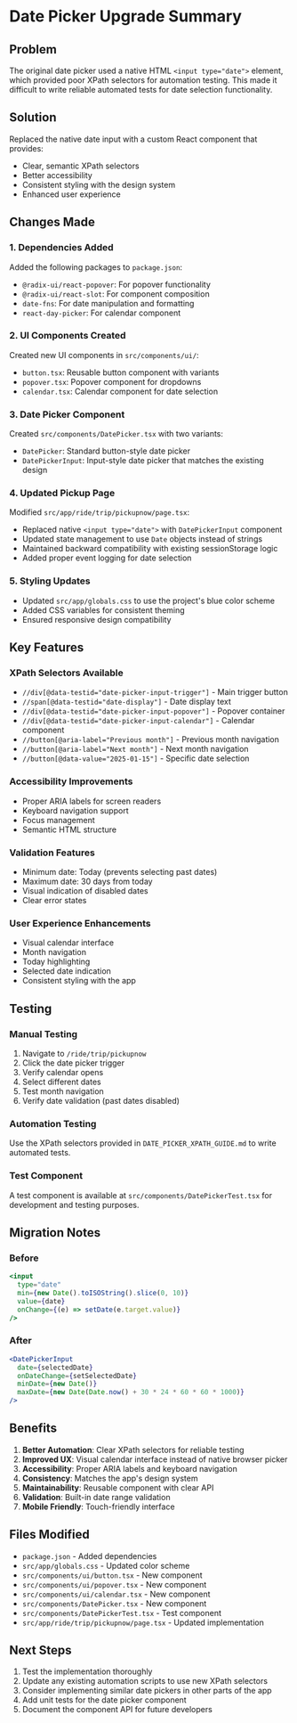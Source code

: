# Date Picker Upgrade Summary

## Problem
The original date picker used a native HTML `<input type="date">` element, which provided poor XPath selectors for automation testing. This made it difficult to write reliable automated tests for date selection functionality.

## Solution
Replaced the native date input with a custom React component that provides:
- Clear, semantic XPath selectors
- Better accessibility
- Consistent styling with the design system
- Enhanced user experience

## Changes Made

### 1. Dependencies Added
Added the following packages to `package.json`:
- `@radix-ui/react-popover`: For popover functionality
- `@radix-ui/react-slot`: For component composition
- `date-fns`: For date manipulation and formatting
- `react-day-picker`: For calendar component

### 2. UI Components Created
Created new UI components in `src/components/ui/`:
- `button.tsx`: Reusable button component with variants
- `popover.tsx`: Popover component for dropdowns
- `calendar.tsx`: Calendar component for date selection

### 3. Date Picker Component
Created `src/components/DatePicker.tsx` with two variants:
- `DatePicker`: Standard button-style date picker
- `DatePickerInput`: Input-style date picker that matches the existing design

### 4. Updated Pickup Page
Modified `src/app/ride/trip/pickupnow/page.tsx`:
- Replaced native `<input type="date">` with `DatePickerInput` component
- Updated state management to use `Date` objects instead of strings
- Maintained backward compatibility with existing sessionStorage logic
- Added proper event logging for date selection

### 5. Styling Updates
- Updated `src/app/globals.css` to use the project's blue color scheme
- Added CSS variables for consistent theming
- Ensured responsive design compatibility

## Key Features

### XPath Selectors Available
- `//div[@data-testid="date-picker-input-trigger"]` - Main trigger button
- `//span[@data-testid="date-display"]` - Date display text
- `//div[@data-testid="date-picker-input-popover"]` - Popover container
- `//div[@data-testid="date-picker-input-calendar"]` - Calendar component
- `//button[@aria-label="Previous month"]` - Previous month navigation
- `//button[@aria-label="Next month"]` - Next month navigation
- `//button[@data-value="2025-01-15"]` - Specific date selection

### Accessibility Improvements
- Proper ARIA labels for screen readers
- Keyboard navigation support
- Focus management
- Semantic HTML structure

### Validation Features
- Minimum date: Today (prevents selecting past dates)
- Maximum date: 30 days from today
- Visual indication of disabled dates
- Clear error states

### User Experience Enhancements
- Visual calendar interface
- Month navigation
- Today highlighting
- Selected date indication
- Consistent styling with the app

## Testing

### Manual Testing
1. Navigate to `/ride/trip/pickupnow`
2. Click the date picker trigger
3. Verify calendar opens
4. Select different dates
5. Test month navigation
6. Verify date validation (past dates disabled)

### Automation Testing
Use the XPath selectors provided in `DATE_PICKER_XPATH_GUIDE.md` to write automated tests.

### Test Component
A test component is available at `src/components/DatePickerTest.tsx` for development and testing purposes.

## Migration Notes

### Before
```jsx
<input
  type="date"
  min={new Date().toISOString().slice(0, 10)}
  value={date}
  onChange={(e) => setDate(e.target.value)}
/>
```

### After
```jsx
<DatePickerInput
  date={selectedDate}
  onDateChange={setSelectedDate}
  minDate={new Date()}
  maxDate={new Date(Date.now() + 30 * 24 * 60 * 60 * 1000)}
/>
```

## Benefits

1. **Better Automation**: Clear XPath selectors for reliable testing
2. **Improved UX**: Visual calendar interface instead of native browser picker
3. **Accessibility**: Proper ARIA labels and keyboard navigation
4. **Consistency**: Matches the app's design system
5. **Maintainability**: Reusable component with clear API
6. **Validation**: Built-in date range validation
7. **Mobile Friendly**: Touch-friendly interface

## Files Modified

- `package.json` - Added dependencies
- `src/app/globals.css` - Updated color scheme
- `src/components/ui/button.tsx` - New component
- `src/components/ui/popover.tsx` - New component
- `src/components/ui/calendar.tsx` - New component
- `src/components/DatePicker.tsx` - New component
- `src/components/DatePickerTest.tsx` - Test component
- `src/app/ride/trip/pickupnow/page.tsx` - Updated implementation

## Next Steps

1. Test the implementation thoroughly
2. Update any existing automation scripts to use new XPath selectors
3. Consider implementing similar date pickers in other parts of the app
4. Add unit tests for the date picker component
5. Document the component API for future developers 